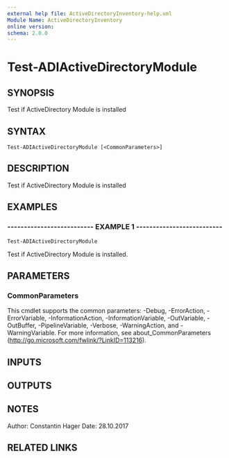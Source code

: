 ```yaml
---
external help file: ActiveDirectoryInventory-help.xml
Module Name: ActiveDirectoryInventory
online version: 
schema: 2.0.0
---
```


# Test-ADIActiveDirectoryModule

## SYNOPSIS
Test if ActiveDirectory Module is installed

## SYNTAX

```
Test-ADIActiveDirectoryModule [<CommonParameters>]
```

## DESCRIPTION
Test if ActiveDirectory Module is installed

## EXAMPLES

### -------------------------- EXAMPLE 1 --------------------------
```
Test-ADIActiveDirectoryModule
```

Test if ActiveDirectory Module is installed.

## PARAMETERS

### CommonParameters
This cmdlet supports the common parameters: -Debug, -ErrorAction, -ErrorVariable, -InformationAction, -InformationVariable, -OutVariable, -OutBuffer, -PipelineVariable, -Verbose, -WarningAction, and -WarningVariable. For more information, see about_CommonParameters (http://go.microsoft.com/fwlink/?LinkID=113216).

## INPUTS

## OUTPUTS

## NOTES
Author: Constantin Hager
Date: 28.10.2017

## RELATED LINKS

